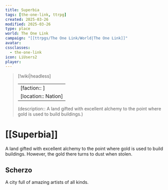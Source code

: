 ```yaml
---
title: Superbia
tags: [the-one-link, ttrpg]
created: 2025-03-26
modified: 2025-03-26
type: place
world: The One Link
campaign: "[[ttrpgs/The One Link/World|The One Link]]"
avatar: 
cssclasses:
  - the-one-link
icon: LiUsers2
player: 
---
```


> [!wiki|headless]
> 
> |               |
> | ------------- |
> | [faction:: ] |
> | [location:: Nation] |
>
> (description:: A land gifted with excellent alchemy to the point where gold is used to build buildings.)

# [[Superbia]]

A land gifted with excellent alchemy to the point where gold is used to build buildings. However, the gold there turns to dust when stolen.

## Scherzo

A city full of amazing artists of all kinds.
